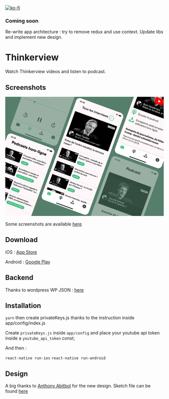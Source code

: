 [![ko-fi](https://www.ko-fi.com/img/githubbutton_sm.svg)](https://ko-fi.com/P5P813IQT)

### Coming soon

Re-write app architecture : try to remove redux and use context. 
Update libs and implement new design.

# Thinkerview

Watch Thinkerview videos and listen to podcast.

## Screenshots

![screenshots](https://github.com/PierreBresson/Thinkerview/blob/master/preview.png)

Some screenshots are available [here](https://github.com/PierreBresson/thinkerview/tree/master/screenshots)

## Download

iOS : [App Store](https://itunes.apple.com/us/app/thinkerview/id1406076265?ls=1&mt=8)

Android : [Google Play](https://play.google.com/store/apps/details?id=com.thinkerview)

## Backend

Thanks to wordpress WP JSON : [here](http://thinkerview.com/wp-json/wp/v2/)

## Installation

`yarn` then create privateKeys.js thanks to the instruction inside app/config/index.js

Create `privateKeys.js` inside `app/config` and place your youtube api token inside a `youtube_api_token` const;

And then :

`react-native run-ios`
`react-native run-android`

## Design

A big thanks to [Anthony Abitbol](https://dribbble.com/Anthony_A) for the new design. Sketch file can be found [here](https://github.com/PierreBresson/thinkerview/tree/master/design)
